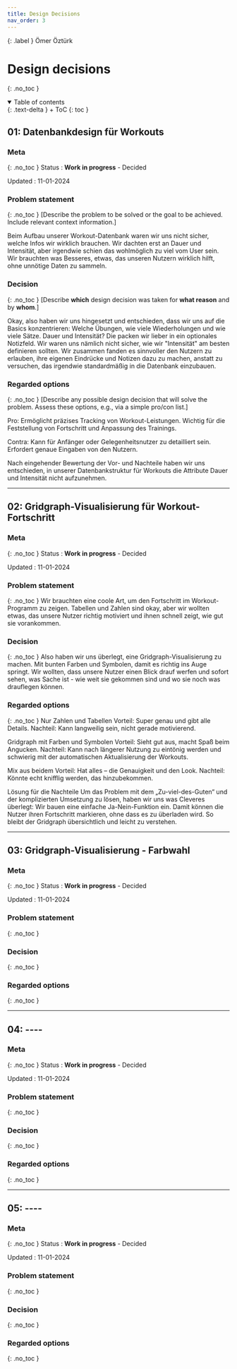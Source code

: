 ```yaml
---
title: Design Decisions
nav_order: 3
---
```


{: .label }
Ömer Öztürk

# Design decisions
{: .no_toc }

<details open markdown="block">
{: .text-delta }
<summary>Table of contents</summary>
+ ToC
{: toc }
</details>

## 01: Datenbankdesign für Workouts

### Meta
{: .no_toc }
Status
: **Work in progress** - Decided 

Updated
: 11-01-2024

### Problem statement
{: .no_toc }
[Describe the problem to be solved or the goal to be achieved. Include relevant context information.]

Beim Aufbau unserer Workout-Datenbank waren wir uns nicht sicher, welche Infos wir wirklich brauchen. Wir dachten erst an Dauer und Intensität, aber irgendwie schien das wohlmöglich zu viel vom User sein. Wir brauchten was Besseres, etwas, das unseren Nutzern wirklich hilft, ohne unnötige Daten zu sammeln.


### Decision
{: .no_toc }
[Describe **which** design decision was taken for **what reason** and by **whom**.]

Okay, also haben wir uns hingesetzt und entschieden, dass wir uns auf die Basics konzentrieren: Welche Übungen, wie viele Wiederholungen und wie viele Sätze. Dauer und Intensität? Die packen wir lieber in ein optionales Notizfeld. Wir waren uns nämlich nicht sicher, wie wir "Intensität" am besten definieren sollten. Wir zusammen fanden es sinnvoller den Nutzern zu erlauben, ihre eigenen Eindrücke und Notizen dazu zu machen, anstatt zu versuchen, das irgendwie standardmäßig in die Datenbank einzubauen.

### Regarded options
{: .no_toc }
[Describe any possible design decision that will solve the problem. Assess these options, e.g., via a simple pro/con list.]

Pro:
Ermöglicht präzises Tracking von Workout-Leistungen.
Wichtig für die Feststellung von Fortschritt und Anpassung des Trainings.

Contra:
Kann für Anfänger oder Gelegenheitsnutzer zu detailliert sein.
Erfordert genaue Eingaben von den Nutzern.

Nach eingehender Bewertung der Vor- und Nachteile haben wir uns entschieden, in unserer Datenbankstruktur für Workouts die Attribute Dauer und Intensität nicht aufzunehmen.

---

## 02: Gridgraph-Visualisierung für Workout-Fortschritt

### Meta
{: .no_toc }
Status
: **Work in progress** - Decided 

Updated
: 11-01-2024

### Problem statement
{: .no_toc }
Wir brauchten eine coole Art, um den Fortschritt im Workout-Programm zu zeigen. Tabellen und Zahlen sind okay, aber wir wollten etwas, das unsere Nutzer richtig motiviert und ihnen schnell zeigt, wie gut sie vorankommen.

### Decision
{: .no_toc }
Also haben wir uns überlegt, eine Gridgraph-Visualisierung zu machen. Mit bunten Farben und Symbolen, damit es richtig ins Auge springt. Wir wollten, dass unsere Nutzer einen Blick drauf werfen und sofort sehen, was Sache ist - wie weit sie gekommen sind und wo sie noch was drauflegen können.


### Regarded options
{: .no_toc }
Nur Zahlen und Tabellen
Vorteil: Super genau und gibt alle Details.
Nachteil: Kann langweilig sein, nicht gerade motivierend.

Gridgraph mit Farben und Symbolen
Vorteil: Sieht gut aus, macht Spaß beim Angucken.
Nachteil: Kann nach längerer Nutzung zu eintönig werden und schwierig mit der automatischen Aktualisierung der Workouts.

Mix aus beidem
Vorteil: Hat alles – die Genauigkeit und den Look.
Nachteil: Könnte echt knifflig werden, das hinzubekommen.


Lösung für die Nachteile
Um das Problem mit dem „Zu-viel-des-Guten“ und der komplizierten Umsetzung zu lösen, haben wir uns was Cleveres überlegt: Wir bauen eine einfache Ja-Nein-Funktion ein. Damit können die Nutzer ihren Fortschritt markieren, ohne dass es zu überladen wird. So bleibt der Gridgraph übersichtlich und leicht zu verstehen.

---

## 03: Gridgraph-Visualisierung - Farbwahl


### Meta
{: .no_toc }
Status
: **Work in progress** - Decided 

Updated
: 11-01-2024

### Problem statement
{: .no_toc }


### Decision
{: .no_toc }


### Regarded options
{: .no_toc }

---

## 04: ----


### Meta
{: .no_toc }
Status
: **Work in progress** - Decided 

Updated
: 11-01-2024

### Problem statement
{: .no_toc }


### Decision
{: .no_toc }


### Regarded options
{: .no_toc }

---

## 05: ----


### Meta
{: .no_toc }
Status
: **Work in progress** - Decided 

Updated
: 11-01-2024

### Problem statement
{: .no_toc }


### Decision
{: .no_toc }


### Regarded options
{: .no_toc }
